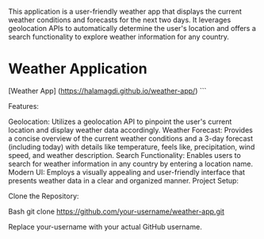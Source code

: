 This application is a user-friendly weather app that displays the current weather conditions and forecasts for the next two days. It leverages geolocation APIs to automatically determine the user's location and offers a search functionality to explore weather information for any country.

# Weather Application


[Weather App] (https://halamagdi.github.io/weather-app/)  ```



Features:

Geolocation: Utilizes a geolocation API to pinpoint the user's current location and display weather data accordingly.
Weather Forecast: Provides a concise overview of the current weather conditions and a 3-day forecast (including today) with details like temperature, feels like, precipitation, wind speed, and weather description.
Search Functionality: Enables users to search for weather information in any country by entering a location name.
Modern UI: Employs a visually appealing and user-friendly interface that presents weather data in a clear and organized manner.
Project Setup:

Clone the Repository:

Bash
git clone https://github.com/your-username/weather-app.git

Replace your-username with your actual GitHub username.
